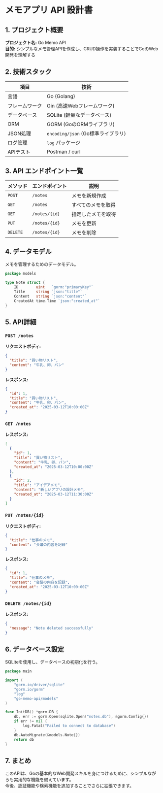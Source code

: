 # メモアプリ API 設計書

## 1. プロジェクト概要
**プロジェクト名:** Go Memo API  
**目的:** シンプルなメモ管理APIを作成し、CRUD操作を実装することでGoのWeb開発を理解する

## 2. 技術スタック
| 項目 | 技術 |
|---|---|
| 言語 | Go (Golang) |
| フレームワーク | Gin (高速Webフレームワーク) |
| データベース | SQLite (軽量なデータベース) |
| ORM | GORM (GoのORMライブラリ) |
| JSON処理 | `encoding/json` (Go標準ライブラリ) |
| ログ管理 | `log` パッケージ |
| APIテスト | Postman / curl |

## 3. API エンドポイント一覧
| メソッド | エンドポイント | 説明 |
|---|---|---|
| `POST` | `/notes` | メモを新規作成 |
| `GET` | `/notes` | すべてのメモを取得 |
| `GET` | `/notes/{id}` | 指定したメモを取得 |
| `PUT` | `/notes/{id}` | メモを更新 |
| `DELETE` | `/notes/{id}` | メモを削除 |

## 4. データモデル
メモを管理するためのデータモデル。

```go
package models

type Note struct {
    ID        uint   `gorm:"primaryKey"`
    Title     string `json:"title"`
    Content   string `json:"content"`
    CreatedAt time.Time `json:"created_at"`
}
```

## 5. API詳細
### `POST /notes`
**リクエストボディ:**
```json
{
  "title": "買い物リスト",
  "content": "牛乳、卵、パン"
}
```

**レスポンス:**
```json
{
  "id": 1,
  "title": "買い物リスト",
  "content": "牛乳、卵、パン",
  "created_at": "2025-03-12T10:00:00Z"
}
```

### `GET /notes`
**レスポンス:**
```json
[
  {
    "id": 1,
    "title": "買い物リスト",
    "content": "牛乳、卵、パン",
    "created_at": "2025-03-12T10:00:00Z"
  },
  {
    "id": 2,
    "title": "アイデアメモ",
    "content": "新しいアプリの設計メモ",
    "created_at": "2025-03-12T11:30:00Z"
  }
]
```

### `PUT /notes/{id}`
**リクエストボディ:**
```json
{
  "title": "仕事のメモ",
  "content": "会議の内容を記録"
}
```

**レスポンス:**
```json
{
  "id": 1,
  "title": "仕事のメモ",
  "content": "会議の内容を記録",
  "created_at": "2025-03-12T10:00:00Z"
}
```

### `DELETE /notes/{id}`
**レスポンス:**
```json
{
  "message": "Note deleted successfully"
}
```

## 6. データベース設定
SQLiteを使用し、データベースの初期化を行う。

```go
package main

import (
    "gorm.io/driver/sqlite"
    "gorm.io/gorm"
    "log"
    "go-memo-api/models"
)

func InitDB() *gorm.DB {
    db, err := gorm.Open(sqlite.Open("notes.db"), &gorm.Config{})
    if err != nil {
        log.Fatal("Failed to connect to database")
    }
    db.AutoMigrate(&models.Note{})
    return db
}
```

## 7. まとめ
このAPIは、Goの基本的なWeb開発スキルを身につけるために、シンプルながらも実用的な機能を備えています。  
今後、認証機能や検索機能を追加することでさらに拡張できます。
